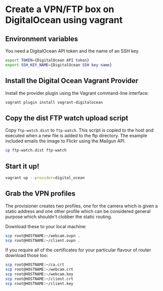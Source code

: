 # Create a VPN/FTP box on DigitalOcean using vagrant

## Environment variables

You need a DigitalOcean API token and the name of an SSH key.

```sh
export TOKEN={DigitalOcean API token}
export SSH_KEY_NAME={DigitalOcean SSH key name}
```

## Install the Digital Ocean Vagrant Provider

Install the provider plugin using the Vagrant command-line interface:

```sh
vagrant plugin install vagrant-digitalocean
```

## Copy the dist FTP watch upload script

Copy `ftp-watch.dist` to `ftp-watch`. This script is copied to the host and executed when a new file is added to the 
ftp directory. The example included emails the image to Flickr using the Mailgun API.

```sh
cp ftp-watch.dist ftp-watch
```

## Start it up!

```sh
vagrant up --provider=digital_ocean
```

## Grab the VPN profiles

The provisioner creates two profiles, one for the camera which is given a static address and one other profile which can
be considered general purpose which shouldn't clobber the static routing.

Download these to your local machine:

```sh
scp root@HOSTNAME:~/webcam.ovpn .
scp root@HOSTNAME:~/client.ovpn .
```

If you require all of the certificates for your particular flavour of router download those too:

```sh
scp root@HOSTNAME:~/ca.crt
scp root@HOSTNAME:~/webcam.crt
scp root@HOSTNAME:~/webcam.key
scp root@HOSTNAME:~/client.crt
scp root@HOSTNAME:~/client.key
```